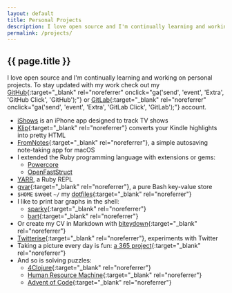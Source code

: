 ```yaml
---
layout: default
title: Personal Projects
description: I love open source and I'm continually learning and working on personal projects.
permalink: /projects/
---
```


## {{ page.title }}

I love open source and I'm continually learning and working on personal projects.
To stay updated with my work check out my [GitHub][1]{:target="_blank" rel="noreferrer" onclick="ga('send', 'event', 'Extra', 'GitHub Click', 'GitHub');"}
or [GitLab][17]{:target="_blank" rel="noreferrer" onclick="ga('send', 'event', 'Extra', 'GitLab Click', 'GitLab');"} account.

- [iShows][2] is an iPhone app designed to track TV shows
- [Klip][18]{:target="_blank" rel="noreferrer"} converts your Kindle highlights into pretty HTML
- [FromNotes][16]{:target="_blank" rel="noreferrer"}, a simple autosaving note-taking app for macOS
- I extended the Ruby programming language with extensions or gems:
    - [Powercore][3]
    - [OpenFastStruct][4]
- [YARR][5], a Ruby REPL
- [gvar][10]{:target="_blank" rel="noreferrer"}, a pure Bash key-value store
- `$HOME` sweet `~/` my [dotfiles][11]{:target="_blank" rel="noreferrer"}
- I like to print bar graphs in the shell:
    - [sparky][6]{:target="_blank" rel="noreferrer"}
    - [bart][7]{:target="_blank" rel="noreferrer"}
- Or create my CV in Markdown with [biteydown][9]{:target="_blank" rel="noreferrer"}
- [Twitterise][12]{:target="_blank" rel="noreferrer"}, experiments with Twitter
- Taking a picture every day is fun: [a 365 project][8]{:target="_blank" rel="noreferrer"}
- And so is solving puzzles:
    - [4Clojure][13]{:target="_blank" rel="noreferrer"}
    - [Human Resource Machine][14]{:target="_blank" rel="noreferrer"}
    - [Advent of Code][15]{:target="_blank" rel="noreferrer"}



[1]: https://github.com/arturoherrero
[2]: /ishows/
[3]: /powercore/
[4]: /open-fast-struct/
[5]: /yarr-yet-another-ruby-repl/
[6]: https://github.com/arturoherrero/sparky
[7]: https://github.com/arturoherrero/bart
[8]: http://arturoherrero.github.io/theyearwemet/365/
[9]: https://github.com/arturoherrero/biteydown
[10]: https://github.com/arturoherrero/gvar
[11]: https://github.com/arturoherrero/dotfiles
[12]: https://github.com/arturoherrero/twitterise
[13]: https://github.com/arturoherrero/4clojure
[14]: https://github.com/arturoherrero/human-resource-machine
[15]: https://github.com/arturoherrero/advent-of-code
[16]: https://gitlab.com/arturoherrero/fromnotes
[17]: https://gitlab.com/arturoherrero
[18]: https://gitlab.com/arturoherrero/klip
